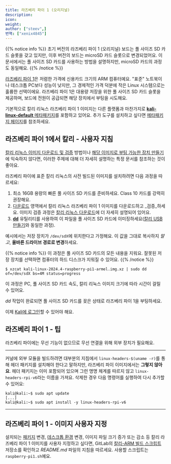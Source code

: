 ```yaml
---
title: 라즈베리 파이 1 (오리지널)
description:
icon:
weight:
author: ["steev",]
번역: ["xenix4845"]
---
```


{{% notice info %}}
초기 버전의 라즈베리 파이 1 (오리지널) 보드는 풀 사이즈 SD 카드 슬롯을 갖고 있지만, 이후 버전의 보드는 microSD 카드 슬롯으로 변경되었어요. 이 문서에서는 풀 사이즈 SD 카드를 사용하는 방법을 설명하지만, microSD 카드의 과정도 동일해요.
{{% /notice %}}

[라즈베리 파이 1](https://raspberrypi.org/)은 저렴한 가격에 신용카드 크기의 ARM 컴퓨터예요. "표준" 노트북이나 데스크톱 PC보다 성능이 낮지만, 그 경제적인 가격 덕분에 작은 Linux 시스템으로는 훌륭한 선택이에요. 라즈베리 파이 1은 대용량 저장을 위한 풀 사이즈 SD 카드 슬롯을 제공하며, 보드에 전원이 공급되면 해당 장치에서 부팅을 시도해요.

기본적으로 칼리 리눅스 라즈베리 파이 1 이미지는 다른 플랫폼과 마찬가지로 [**kali-linux-default** 메타패키지](/docs/general-use/metapackages/)를 포함하고 있어요. 추가 도구를 설치하고 싶다면 [메타패키지 페이지](/docs/general-use/metapackages/)를 참조하세요.

## 라즈베리 파이 1에서 칼리 - 사용자 지침

[칼리 리눅스 이미지 다운로드 및 검증](/docs/introduction/download-official-kali-linux-images/) 방법이나 [해당 이미지로 부팅 가능한 장치 만들기](/docs/usb/live-usb-install-with-windows/)에 익숙하지 않다면, 이러한 주제에 대해 더 자세히 설명하는 특정 문서를 참조하는 것이 좋아요.

라즈베리 파이에 표준 칼리 리눅스의 사전 빌드된 이미지를 설치하려면 다음 과정을 따르세요:

1. 최소 16GB 용량의 빠른 풀 사이즈 SD 카드를 준비하세요. Class 10 카드를 강력히 권장해요.
2. [다운로드](/get-kali/) 영역에서 칼리 리눅스 라즈베리 파이 1 이미지를 다운로드하고 _검증_하세요. 이미지 검증 과정은 [칼리 리눅스 다운로드](/docs/introduction/download-official-kali-linux-images/)에 더 자세히 설명되어 있어요.
3. **[dd](https://manpages.debian.org/testing/coreutils/dd.1.en.html)** 유틸리티를 사용하여 이 파일을 풀 사이즈 SD 카드에 이미징하세요([칼리 USB 만들기](/docs/usb/live-usb-install-with-windows/)와 동일한 과정).

예시에서는 저장 장치가 `/dev/sdX`에 위치한다고 가정해요. 이 값을 그대로 복사하지 _말고_, **올바른 드라이브 경로로 변경**하세요.

{{% notice info %}}
이 과정은 풀 사이즈 SD 카드의 모든 내용을 지워요. 잘못된 저장 장치를 선택하면 컴퓨터의 하드 디스크가 지워질 수 있어요.
{{% /notice %}}

```console
$ xzcat kali-linux-2024.4-raspberry-pi1-armel.img.xz | sudo dd of=/dev/sdX bs=4M status=progress
```

이 과정은 PC, 풀 사이즈 SD 카드 속도, 칼리 리눅스 이미지 크기에 따라 시간이 걸릴 수 있어요.

_dd_ 작업이 완료되면 풀 사이즈 SD 카드를 꽂은 상태로 라즈베리 파이 1을 부팅하세요.

이제 [Kali에 로그인](/docs/introduction/default-credentials/)할 수 있어야 해요.

## 라즈베리 파이 1 - 팁

라즈베리 파이에는 무선 기능이 없으므로 무선 연결을 위해 외부 장치가 필요해요.

- - -

커널에 외부 모듈을 빌드하려면 대부분의 지침에서 `linux-headers-$(uname -r)`를 통해 헤더 패키지를 설치해야 한다고 말하지만, 라즈베리 파이 이미지에서는 **그렇지 않아요**. 헤더 패키지는 이미 포함되어 있으며 그런 명명 체계를 따르지 않고 `linux-headers-rpi-v6`라는 이름을 가져요. 삭제한 경우 다음 명령어를 실행하여 다시 추가할 수 있어요:

```console
kali@kali:~$ sudo apt update
[...]
kali@kali:~$ sudo apt install -y linux-headers-rpi-v6
```

- - -

## 라즈베리 파이 1 - 이미지 사용자 지정

설치되는 [패키지](/docs/general-use/metapackages/) 변경, [데스크톱 환경](/docs/general-use/switching-desktop-environments/) 변경, 이미지 파일 크기 증가 또는 감소 등 칼리 라즈베리 파이 1 이미지를 사용자 지정하고 싶다면, GitLab의 [칼리-ARM 빌드 스크립트](https://gitlab.com/kalilinux/build-scripts/kali-arm) 저장소를 확인하고 _README.md_ 파일의 지침을 따르세요. 사용할 스크립트는 `raspberry-pi1.sh`예요.
